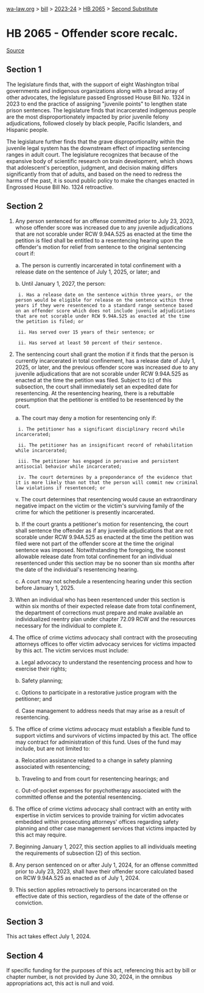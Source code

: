 [wa-law.org](/) > [bill](/bill/) > [2023-24](/bill/2023-24/) > [HB 2065](/bill/2023-24/hb/2065/) > [Second Substitute](/bill/2023-24/hb/2065/S2/)

# HB 2065 - Offender score recalc.

[Source](http://lawfilesext.leg.wa.gov/biennium/2023-24/Pdf/Bills/House%20Bills/2065-S2.pdf)

## Section 1
The legislature finds that, with the support of eight Washington tribal governments and indigenous organizations along with a broad array of other advocates, the legislature passed Engrossed House Bill No. 1324 in 2023 to end the practice of assigning "juvenile points" to lengthen state prison sentences. The legislature finds that incarcerated indigenous people are the most disproportionately impacted by prior juvenile felony adjudications, followed closely by black people, Pacific Islanders, and Hispanic people.

The legislature further finds that the grave disproportionality within the juvenile legal system has the downstream effect of impacting sentencing ranges in adult court. The legislature recognizes that because of the expansive body of scientific research on brain development, which shows that adolescent's perception, judgment, and decision making differs significantly from that of adults, and based on the need to redress the harms of the past, it is sound public policy to make the changes enacted in Engrossed House Bill No. 1324 retroactive.

## Section 2
1. Any person sentenced for an offense committed prior to July 23, 2023, whose offender score was increased due to any juvenile adjudications that are not scorable under RCW 9.94A.525 as enacted at the time the petition is filed shall be entitled to a resentencing hearing upon the offender's motion for relief from sentence to the original sentencing court if:

    a. The person is currently incarcerated in total confinement with a release date on the sentence of July 1, 2025, or later; and

    b. Until January 1, 2027, the person:

        i. Has a release date on the sentence within three years, or the person would be eligible for release on the sentence within three years if they were resentenced to a standard range sentence based on an offender score which does not include juvenile adjudications that are not scorable under RCW 9.94A.525 as enacted at the time the petition is filed; or

        ii. Has served over 15 years of their sentence; or

        ii. Has served at least 50 percent of their sentence.

2. The sentencing court shall grant the motion if it finds that the person is currently incarcerated in total confinement, has a release date of July 1, 2025, or later, and the previous offender score was increased due to any juvenile adjudications that are not scorable under RCW 9.94A.525 as enacted at the time the petition was filed. Subject to (c) of this subsection, the court shall immediately set an expedited date for resentencing. At the resentencing hearing, there is a rebuttable presumption that the petitioner is entitled to be resentenced by the court.

    a. The court may deny a motion for resentencing only if:

        i. The petitioner has a significant disciplinary record while incarcerated;

        ii. The petitioner has an insignificant record of rehabilitation while incarcerated;

        iii. The petitioner has engaged in pervasive and persistent antisocial behavior while incarcerated;

        iv. The court determines by a preponderance of the evidence that it is more likely than not that the person will commit new criminal law violations if resentenced; or

    v. The court determines that resentencing would cause an extraordinary negative impact on the victim or the victim's surviving family of the crime for which the petitioner is presently incarcerated.

    b. If the court grants a petitioner's motion for resentencing, the court shall sentence the offender as if any juvenile adjudications that are not scorable under RCW 9.94A.525 as enacted at the time the petition was filed were not part of the offender score at the time the original sentence was imposed. Notwithstanding the foregoing, the soonest allowable release date from total confinement for an individual resentenced under this section may be no sooner than six months after the date of the individual's resentencing hearing.

    c. A court may not schedule a resentencing hearing under this section before January 1, 2025.

3. When an individual who has been resentenced under this section is within six months of their expected release date from total confinement, the department of corrections must prepare and make available an individualized reentry plan under chapter 72.09 RCW and the resources necessary for the individual to complete it.

4. The office of crime victims advocacy shall contract with the prosecuting attorneys offices to offer victim advocacy services for victims impacted by this act. The victim services must include:

    a. Legal advocacy to understand the resentencing process and how to exercise their rights;

    b. Safety planning;

    c. Options to participate in a restorative justice program with the petitioner; and

    d. Case management to address needs that may arise as a result of resentencing.

5. The office of crime victims advocacy must establish a flexible fund to support victims and survivors of victims impacted by this act. The office may contract for administration of this fund. Uses of the fund may include, but are not limited to:

    a. Relocation assistance related to a change in safety planning associated with resentencing;

    b. Traveling to and from court for resentencing hearings; and

    c. Out-of-pocket expenses for psychotherapy associated with the committed offense and the potential resentencing.

6. The office of crime victims advocacy shall contract with an entity with expertise in victim services to provide training for victim advocates embedded within prosecuting attorneys' offices regarding safety planning and other case management services that victims impacted by this act may require.

7. Beginning January 1, 2027, this section applies to all individuals meeting the requirements of subsection (2) of this section.

8. Any person sentenced on or after July 1, 2024, for an offense committed prior to July 23, 2023, shall have their offender score calculated based on RCW 9.94A.525 as enacted as of July 1, 2024.

9. This section applies retroactively to persons incarcerated on the effective date of this section, regardless of the date of the offense or conviction.

## Section 3
This act takes effect July 1, 2024.

## Section 4
If specific funding for the purposes of this act, referencing this act by bill or chapter number, is not provided by June 30, 2024, in the omnibus appropriations act, this act is null and void.
